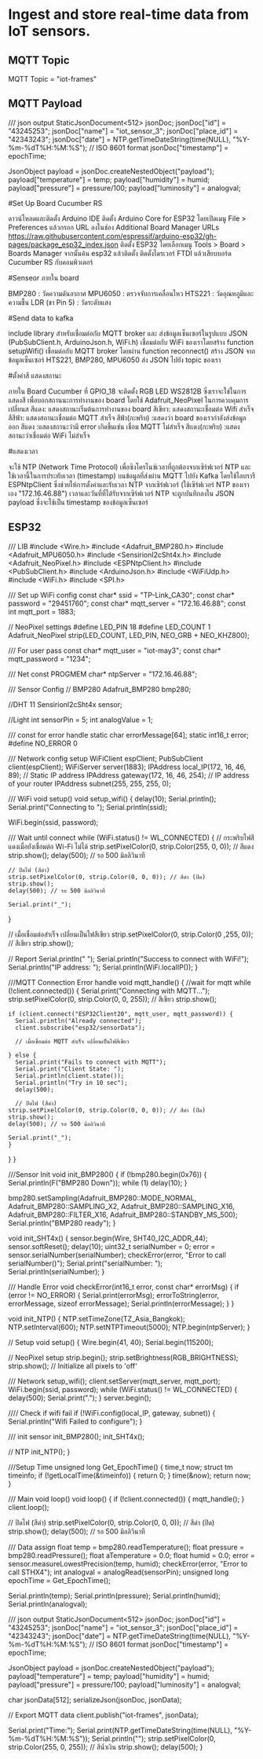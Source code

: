 # Ingest and store real-time data from IoT sensors.

## MQTT Topic
MQTT Topic = "iot-frames"

## MQTT Payload
   /// json output
  StaticJsonDocument<512> jsonDoc;
  jsonDoc["id"] = "43245253";
  jsonDoc["name"] = "iot_sensor_3";
  jsonDoc["place_id"] = "42343243";
  jsonDoc["date"] = NTP.getTimeDateString(time(NULL), "%Y-%m-%dT%H:%M:%S"); // ISO 8601 format
  jsonDoc["timestamp"] = epochTime;

  JsonObject payload = jsonDoc.createNestedObject("payload");
  payload["temperature"] = temp;
  payload["humidity"] = humid;
  payload["pressure"] = pressure/100;
  payload["luminosity"] = analogval;
  
#Set Up Board Cucumber RS

ดาวน์โหลดและติดตั้ง Arduino IDE
ติดตั้ง Arduino Core for ESP32 โดยเปิดเมนู File > Preferences แล้วกรอก URL ลงในช่อง Additional Board Manager URLs https://raw.githubusercontent.com/espressif/arduino-esp32/gh-pages/package_esp32_index.json
ติดตั้ง ESP32 โดยเลือกเมนู Tools > Board > Boards Manager จากนั้นค้น esp32 แล้วติดตั้ง
ติดตั้งไดรเวอร์ FTDI แล้วเสียบบอร์ด Cucumber RS กับคอมพิวเตอร์

#Senseor ภายใน board

BMP280 : วัดความดันอากาศ
MPU6050 : ตรวจจับการเคลื่อนไหว
HTS221 : วัดอุณหภูมิและความชื้น
LDR (ขา Pin 5) : วัดระดับแสง

#Send data to kafka

include library สำหรับเชื่อมต่อกับ MQTT broker และ ส่งข้อมูลเซ็นเซอร์ในรูปแบบ JSON (PubSubClient.h, ArduinoJson.h, WiFi.h)
เชื่อมต่อกับ WiFi ของเราโดยสร้าง function setupWifi()
เชื่อมต่อกับ MQTT broker โดยผ่าน function reconnect()
สร้าง JSON จากข้อมูลเซ็นเซอร์ HTS221, BMP280, MPU6050
ส่ง JSON ไปยัง topic ของเรา

#ตั้งค่าสี แสดงสถานะ

ภายใน Board Cucumber ที่ GPIO_18 จะติดตั้ง RGB LED WS2812B ซึ่งเราจะใช่ในการแสดงสี เพื่อบอกสถานนะการทำงานของ board โดยใช้ Adafruit_NeoPixel ในการควบคุมการเปลี่ยนส
สีแดง: แสดงสถานะเริ่มต้นการทำงานของ board
สีเขียว: แสดงสถานะเชื่อมต่อ Wifi สำเร็จ
สีสีฟ้า: แสดงสถานะเชื่อมต่อ MQTT สำเร็จ
สีฟ้า(กะพริบ) :แสดงว่า board ของเรากำลังส่งข้อมูลออก
สีแดง :แสดงสถานะว่ามี error เกิดขึ้นเช่น เชื่อม MQTT ไม่สำเร็จ
สีเเดง(กะพริบ) :แสดงสถานะว่าเชื่อมต่อ WiFi ไม่สำเร็จ

#แสดงเวลา

จะใช้ NTP (Network Time Protocol) เพื่อซิงโครไนซ์เวลาที่ถูกต้องจากเซิร์ฟเวอร์ NTP และใช้เวลานี้ในการประทับเวลา (timestamp) บนข้อมูลที่ส่งผ่าน MQTT ไปยัง Kafka
โดยใช้ไลบรารี ESPNtpClient ซึ่งช่วยให้การตั้งค่าและรับเวลา NTP จากเซิร์ฟเวอร์ (ใช้เซิร์ฟเวอร์ NTP ของเราเอง "172.16.46.88")
เวลาและวันที่ที่ได้รับจากเซิร์ฟเวอร์ NTP จะถูกบันทึกลงใน JSON payload ซึ่งจะใช้เป็น timestamp ของข้อมูลเซ็นเซอร์

## ESP32

/// LIB
#include <Wire.h>
#include <Adafruit_BMP280.h>
#include <Adafruit_MPU6050.h>
#include <SensirionI2cSht4x.h>
#include <Adafruit_NeoPixel.h>
#include <ESPNtpClient.h>
#include <PubSubClient.h>
#include <ArduinoJson.h>
#include <WiFiUdp.h>
#include <WiFi.h>
#include <SPI.h>

/// Set up WiFi config
const char* ssid = "TP-Link_CA30";
const char* password = "29451760";
const char* mqtt_server = "172.16.46.88";
const int mqtt_port = 1883;

// NeoPixel settings
#define LED_PIN    18
#define LED_COUNT  1
Adafruit_NeoPixel strip(LED_COUNT, LED_PIN, NEO_GRB + NEO_KHZ800);

/// For user pass
const char* mqtt_user = "iot-may3";
const char* mqtt_password = "1234";

/// Net
const PROGMEM char* ntpServer = "172.16.46.88";

/// Sensor Config
// BMP280
Adafruit_BMP280 bmp280;

//DHT 11
SensirionI2cSht4x sensor;

//Light
int sensorPin = 5;
int analogValue = 1;

/// const for error handle 
static char errorMessage[64];
static int16_t error;
#define NO_ERROR 0

/// Network config setup
WiFiClient espClient;
PubSubClient client(espClient);
WiFiServer server(1883);
IPAddress local_IP(172, 16, 46, 89);   // Static IP address
IPAddress gateway(172, 16, 46, 254);      // IP address of your router
IPAddress subnet(255, 255, 255, 0);

/// WiFi void setup()
void setup_wifi() {
  delay(10);
  Serial.println();
  Serial.print("Connecting to ");
  Serial.println(ssid);

  WiFi.begin(ssid, password);

  /// Wait until connect
  while (WiFi.status() != WL_CONNECTED) {
    // กระพริบไฟสีแดงเมื่อยังเชื่อมต่อ Wi-Fi ไม่ได้
    strip.setPixelColor(0, strip.Color(255, 0, 0)); // สีแดง
    strip.show();
    delay(500); // รอ 500 มิลลิวินาที

    // ปิดไฟ (สีดำ)
    strip.setPixelColor(0, strip.Color(0, 0, 0)); // สีดำ (ปิด)
    strip.show();
    delay(500); // รอ 500 มิลลิวินาที

    Serial.print("_");
  }

  // เมื่อเชื่อมต่อสำเร็จ เปลี่ยนเป็นไฟสีเขียว
  strip.setPixelColor(0, strip.Color(0 ,255, 0)); // สีเขียว
  strip.show();

  // Report
  Serial.println(" ");
  Serial.println("Success to connect with WiFi!");
  Serial.println("IP address: ");
  Serial.println(WiFi.localIP());
}

///MQTT Connection Error handle
void mqtt_handle() {
  //wait for mqtt
  while (!client.connected()) {
    Serial.print("Connecting with MQTT...");
    strip.setPixelColor(0, strip.Color(0, 0, 255)); // สีเขียว
    strip.show();

    if (client.connect("ESP32Client20", mqtt_user, mqtt_password)) {
      Serial.println("Already connected");
      client.subscribe("esp32/sensorData");

      // เมื่อเชื่อมต่อ MQTT สำเร็จ เปลี่ยนเป็นไฟสีเขียว
      
    } else {
      Serial.print("Fails to connect with MQTT");
      Serial.print("Client State: ");
      Serial.println(client.state());
      Serial.println("Try in 10 sec");
      delay(500);

      // ปิดไฟ (สีดำ)
    strip.setPixelColor(0, strip.Color(0, 0, 0)); // สีดำ (ปิด)
    strip.show();
    delay(500); // รอ 500 มิลลิวินาที

    Serial.print("_");
    }
  }
}

///Sensor Init
void init_BMP280() {
  if (!bmp280.begin(0x76)) {
    Serial.println(F("BMP280 Down"));
    while (1) delay(10);
  }

  bmp280.setSampling(Adafruit_BMP280::MODE_NORMAL,
                     Adafruit_BMP280::SAMPLING_X2,
                     Adafruit_BMP280::SAMPLING_X16,
                     Adafruit_BMP280::FILTER_X16,
                     Adafruit_BMP280::STANDBY_MS_500);
  Serial.println("BMP280 ready");
}

void init_SHT4x() {
  sensor.begin(Wire, SHT40_I2C_ADDR_44);
  sensor.softReset();
  delay(10);
  uint32_t serialNumber = 0;
  error = sensor.serialNumber(serialNumber);
  checkError(error, "Error to call serialNumber()");
  Serial.print("serialNumber: ");
  Serial.println(serialNumber);
}

/// Handle Error
void checkError(int16_t error, const char* errorMsg) {
  if (error != NO_ERROR) {
    Serial.print(errorMsg);
    errorToString(error, errorMessage, sizeof errorMessage);
    Serial.println(errorMessage);
  }
}

void init_NTP() {
  NTP.setTimeZone(TZ_Asia_Bangkok);
  NTP.setInterval(600);
  NTP.setNTPTimeout(5000);
  NTP.begin(ntpServer);
}

// Setup 
void setup() {
  Wire.begin(41, 40);
  Serial.begin(115200);

  // NeoPixel setup
  strip.begin();
  strip.setBrightness(RGB_BRIGHTNESS);
  strip.show(); // Initialize all pixels to 'off'

  /// Network
  setup_wifi();
  client.setServer(mqtt_server, mqtt_port);
  WiFi.begin(ssid, password);
  while (WiFi.status() != WL_CONNECTED) {
    delay(500);
    Serial.print(".");
  }
  server.begin();

  //// Check if wifi fail
  if (!WiFi.config(local_IP, gateway, subnet)) {
    Serial.println("Wifi Failed to configure");
  }

  /// init sensor
  init_BMP280();
  init_SHT4x();

  // NTP
  init_NTP();
}

///Setup Time
unsigned long Get_EpochTime() {
    time_t now;
    struct tm timeinfo;
    if (!getLocalTime(&timeinfo)) {
      return 0;
    }
    time(&now);
    return now;
}

/// Main void loop()
void loop() {
  if (!client.connected()) {
    mqtt_handle();
  }
  client.loop();

  // ปิดไฟ (สีดำ)
  strip.setPixelColor(0, strip.Color(0, 0, 0)); // สีดำ (ปิด)
  strip.show();
  delay(500); // รอ 500 มิลลิวินาที

  /// Data assign 
  float temp = bmp280.readTemperature();
  float pressure = bmp280.readPressure();
  float aTemperature = 0.0;
  float humid = 0.0;
  error = sensor.measureLowestPrecision(temp, humid);
  checkError(error, "Error to call STHX4");
  int analogval = analogRead(sensorPin);
  unsigned long epochTime = Get_EpochTime();

  Serial.println(temp);
  Serial.println(pressure);
  Serial.println(humid);
  Serial.println(analogval);
  
  /// json output
  StaticJsonDocument<512> jsonDoc;
  jsonDoc["id"] = "43245253";
  jsonDoc["name"] = "iot_sensor_3";
  jsonDoc["place_id"] = "42343243";
  jsonDoc["date"] = NTP.getTimeDateString(time(NULL), "%Y-%m-%dT%H:%M:%S"); // ISO 8601 format
  jsonDoc["timestamp"] = epochTime;

  JsonObject payload = jsonDoc.createNestedObject("payload");
  payload["temperature"] = temp;
  payload["humidity"] = humid;
  payload["pressure"] = pressure/100;
  payload["luminosity"] = analogval;

  char jsonData[512];
  serializeJson(jsonDoc, jsonData);

  // Export MQTT data
  client.publish("iot-frames", jsonData);

  Serial.print("Time:");
  Serial.print(NTP.getTimeDateString(time(NULL), "%Y-%m-%dT%H:%M:%S"));
  Serial.println("");
  strip.setPixelColor(0, strip.Color(255, 0, 255)); // สีน้ำเงิน
  strip.show();
  delay(500);
}
